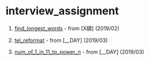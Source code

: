 # interview_assignment

1. [find_longest_words](https://github.com/Vercaca/interview_assignment/blob/master/find_longest_words.py) - from [X碩] (2019/02)

2. [tel_reformat](https://github.com/Vercaca/interview_assignment/blob/master/tel_reformat.py) - from [__DAY] (2019/03)

3. [num_of_1_in_11_to_power_n](https://github.com/Vercaca/interview_assignment/blob/master/num_of_1_in_11_to_power_n.py) - from [__DAY] (2019/03)
